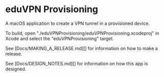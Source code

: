 # eduVPN Provisioning

A macOS application to create a VPN tunnel in a provisioned device.

To build, open "./eduVPNProvisioning/eduVPNProvisioning.xcodeproj" in Xcode and
select the "eduVPNProvisioning" target.

See [Docs/MAKING_A_RELEASE.md][] for information on how to make a release.

See [Docs/DESIGN_NOTES.md][] for information on how this app is designed.
